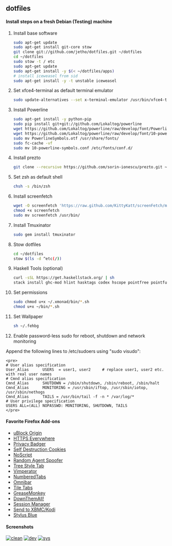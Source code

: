 ## dotfiles

#### Install steps on a fresh Debian (Testing) machine

1. Install base software

    ```bash
    sudo apt-get update
    sudo apt-get install git-core stow
    git clone git://github.com/jetho/dotfiles.git ~/dotfiles
    cd ~/dotfiles
    sudo stow -t / etc
    sudo apt-get update
    sudo apt-get install -y $(< ~/dotfiles/apps)
    # install iceweasel from sid
    sudo apt-get install -y -t unstable iceweasel
    ```

2. Set xfce4-terminal as default terminal emulator

    ```bash
    sudo update-alternatives --set x-terminal-emulator /usr/bin/xfce4-terminal.wrapper
    ```

3. Install Powerline

    ```bash
    sudo apt-get install -y python-pip
    sudo pip install git+git://github.com/Lokaltog/powerline
    wget https://github.com/Lokaltog/powerline/raw/develop/font/PowerlineSymbols.otf 
    wget https://github.com/Lokaltog/powerline/raw/develop/font/10-powerline-symbols.conf
    sudo mv PowerlineSymbols.otf /usr/share/fonts/
    sudo fc-cache -vf
    sudo mv 10-powerline-symbols.conf /etc/fonts/conf.d/
    ```

4. Install prezto

    ```bash
    git clone --recursive https://github.com/sorin-ionescu/prezto.git ~/.zprezto
    ```

5. Set zsh as default shell

    ```bash
    chsh -s /bin/zsh
    ```


6. Install screenfetch

    ```bash
    wget -O screenfetch 'https://raw.github.com/KittyKatt/screenFetch/master/screenfetch-dev'
    chmod +x screenfetch
    sudo mv screenfetch /usr/bin/
    ```

7. Install Tmuxinator

    ```bash
    sudo gem install tmuxinator
    ```

8. Stow dotfiles

    ```bash
    cd ~/dotfiles
    stow $(ls -d ^etc(/))
    ```

9. Haskell Tools (optional)

    ```bash
    curl -sSL https://get.haskellstack.org/ | sh
    stack install ghc-mod hlint hasktags codex hscope pointfree pointful hoogle hindent apply-refact
    ```

10. Set permissions

    ```bash
    sudo chmod u+x ~/.xmonad/bin/*.sh
    chmod u+x ~/bin/*.sh
    ```

11. Set Wallpaper

    ```bash
    sh ~/.fehbg 
    ```

12. Enable password-less sudo for reboot, shutdown and network monitoring

Append the following lines to /etc/sudoers using "sudo visudo":

    <pre>
    # User alias specification
    User_Alias      USERS  = user1, user2     # replace user1, user2 etc. with real user names
    # Cmnd alias specification
    Cmnd_Alias      SHUTDOWN = /sbin/shutdown, /sbin/reboot, /sbin/halt
    Cmnd_Alias      MONITORING = /usr/sbin/iftop, /usr/sbin/iotop, /usr/sbin/nethogs
    Cmnd_Alias      TAILS = /usr/bin/tail -f -n * /var/log/*
    # User privilege specification
    USERS ALL=(ALL) NOPASSWD: MONITORING, SHUTDOWN, TAILS
    </pre>



#### Favorite Firefox Add-ons
- [uBlock Origin](https://addons.mozilla.org/pt-br/firefox/addon/ublock-origin/)
- [HTTPS Everywhere](https://www.eff.org/https-everywhere)
- [Privacy Badger](https://addons.mozilla.org/pt-br/firefox/addon/privacy-badger-firefox/)
- [Self Destruction Cookies](https://addons.mozilla.org/pt-br/firefox/addon/self-destructing-cookies/)
- [NoScript](https://addons.mozilla.org/en-us/firefox/addon/noscript/)
- [Random Agent Spoofer](https://addons.mozilla.org/pt-br/firefox/addon/random-agent-spoofer/)
- [Tree Style Tab](https://addons.mozilla.org/pt-br/firefox/addon/tree-style-tab/)
- [Vimperator](https://addons.mozilla.org/en-us/firefox/addon/vimperator/)
- [NumberedTabs](https://addons.mozilla.org/En-us/firefox/addon/numberedtabs/)
- [Omnibar](https://addons.mozilla.org/en-us/firefox/addon/omnibar/)
- [Tile Tabs](https://addons.mozilla.org/en-us/firefox/addon/tile-tabs/)
- [GreaseMonkey](https://addons.mozilla.org/en-us/firefox/addon/greasemonkey/)
- [DownThemAll!](https://addons.mozilla.org/en-us/firefox/addon/downthemall/)
- [Session Manager](https://addons.mozilla.org/en-us/firefox/addon/session-manager/)
- [Send to XBMC/Kodi](https://addons.mozilla.org/en-US/firefox/addon/send-to-xbmc/)
- [Stylus Blue](https://addons.mozilla.org/de/firefox/addon/stylus-blue/)



#### Screenshots

[![clean](https://raw.github.com/jetho/debian-and-xmonad-Config/master/screenshots/clean_th.png)](https://raw.github.com/jetho/debian-and-xmonad-Config/master/screenshots/clean.png)
[![dev](https://raw.github.com/jetho/debian-and-xmonad-Config/master/screenshots/dev_th.png)](https://raw.github.com/jetho/debian-and-xmonad-Config/master/screenshots/dev.png)
[![sys](https://raw.github.com/jetho/debian-and-xmonad-Config/master/screenshots/sys_th.png)](https://raw.github.com/jetho/debian-and-xmonad-Config/master/screenshots/sys.png)
